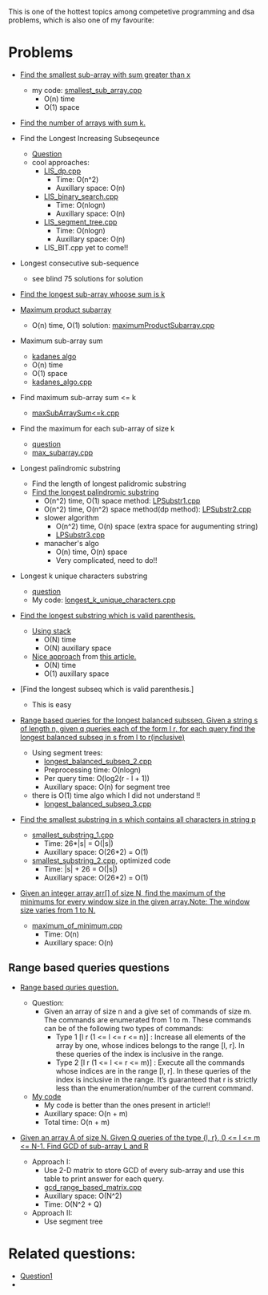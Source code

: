 This is one of the hottest topics among competetive programming and dsa problems, which is also one of my favourite:

# Problems

- [Find the smallest sub-array with sum greater than x](https://www.geeksforgeeks.org/problems/smallest-subarray-with-sum-greater-than-x5651/1)
  - my code: [smallest_sub_array.cpp](smallest_sub_array.cpp)
    - O(n) time
    - O(1) space

- [Find the number of arrays with sum k.](https://leetcode.com/problems/subarray-sum-equals-k/description/)


- Find the Longest Increasing Subseqeunce
  - [Question](https://leetcode.com/problems/longest-increasing-subsequence/solutions/1326308/c-python-dp-binary-search-bit-segment-tree-solutions-picture-explain-o-nlogn/)
  - cool approaches:
    - [LIS_dp.cpp](LIS_dp.cpp)
      - Time: O(n^2)
      - Auxillary space: O(n)
    - [LIS_binary_search.cpp](LIS_binary_search.cpp)  
      - Time: O(nlogn)
      - Auxillary space: O(n)
    - [LIS_segment_tree.cpp](LIS_segment_tree.cpp)
      - Time: O(nlogn)
      - Auxillary space: O(n)
    - LIS_BIT.cpp yet to come!!

- Longest consecutive sub-sequence
  - see blind 75 solutions for solution

- [Find the longest sub-array whoose sum is k](https://www.geeksforgeeks.org/problems/longest-sub-array-with-sum-k0809/1)

- [Maximum product subarray](https://www.geeksforgeeks.org/problems/maximum-product-subarray3604/1)
  - O(n) time, O(1) solution: [maximumProductSubarray.cpp](maximumProductSubarray.cpp) 

- Maximum sub-array sum
  - [kadanes algo](https://www.geeksforgeeks.org/problems/kadanes-algorithm-1587115620/1)
  - O(n) time
  - O(1) space
  - [kadanes_algo.cpp](kadanes_algo.cpp)

- Find maximum sub-array sum <= k
  - [maxSubArraySum<=k.cpp](maxSubArraySum<=k.cpp)

- Find the maximum for each sub-array of size k
  - [question](https://www.geeksforgeeks.org/problems/maximum-of-all-subarrays-of-size-k3101/1)
  - [max_subarray.cpp](max_subarray.cpp)

- Longest palindromic substring
  - Find the length of longest palidromic substring
  - [Find the longest palindromic substring](https://www.geeksforgeeks.org/problems/longest-palindrome-in-a-string3411/1)
    - O(n^2) time, O(1) space method: [LPSubstr1.cpp](LPSubstr1.cpp)
    - O(n^2) time, O(n^2) space method(dp method): [LPSubstr2.cpp](LPSubstr2.cpp)
    - slower algorithm 
      - O(n^2) time, O(n) space (extra space for augumenting string)
      - [LPSubstr3.cpp](LPSubstr3.cpp)
    - manacher's algo 
      - O(n) time, O(n) space
      - Very complicated, need to do!!

- Longest k unique characters substring
  - [question](https://www.geeksforgeeks.org/problems/longest-k-unique-characters-substring0853/1)
  - My code: [longest_k_unique_characters.cpp](longest_k_unique_characters.cpp)

- [Find the longest substring which is valid parenthesis.](https://www.geeksforgeeks.org/problems/longest-valid-parentheses5657/1)
  - [Using stack](longest_valid_parenthesis_substring.cpp)
    - O(N) time
    - O(N) auxillary space
  - [Nice approach](longest_valid_parenthesis_substring_optimized.cpp) from [this article.](https://www.geeksforgeeks.org/length-of-the-longest-valid-substring/)
    - O(N) time
    - O(1) auxillary space

- [Find the longest subseq which is valid parenthesis.]
  - This is easy

- [Range based queries for the longest balanced subsseq. Given a string s of length n, given q queries each of the form l r, for each query find the longest balanced subseq in s from l to r(inclusive)](https://www.geeksforgeeks.org/range-queries-longest-correct-bracket-subsequence-set-2/)
  - Using segment trees: 
    - [longest_balanced_subseq_2.cpp](longest_balanced_subseq_2.cpp)
    - Preprocessing time: O(nlogn)
    - Per query time: O(log2(r - l + 1))
    - Auxillary space: O(n) for segment tree 
  - there is O(1) time algo which I did not understand !!
    - [longest_balanced_subseq_3.cpp](longest_balanced_subseq_3.cpp)
  
- [Find the smallest substring in s which contains all characters in string p](https://www.geeksforgeeks.org/problems/smallest-window-in-a-string-containing-all-the-characters-of-another-string-1587115621/1)
  - [smallest_substring_1.cpp](smallest_substring_1.cpp)
    - Time: 26*|s| = O(|s|)
    - Auxillary space: O(26*2) = O(1)
  - [smallest_substring_2.cpp](smallest_substring_2.cpp), optimized code
    - Time: |s| + 26 = O(|s|)
    - Auxillary space: O(26*2) = O(1)

- [Given an integer array arr[] of size N, find the maximum of the minimums for every window size in the given array.Note: The window size varies from 1 to N.](https://www.geeksforgeeks.org/problems/maximum-of-minimum-for-every-window-size3453/1)
  - [maximum_of_minimum.cpp](maximum_of_minimum.cpp)
    - Time: O(n)
    - Auxillary space: O(n)


## Range based queries questions
- [Range based quries question.](https://www.geeksforgeeks.org/array-range-queries-range-queries/)
    - Question:
        - Given an array of size n and a give set of commands of size m. The commands are enumerated from 1 to m. These commands can be of the following two types of commands: 
            - Type 1 [l r (1 <= l <= r <= n)] : Increase all elements of the array by one, whose indices belongs to the range [l, r]. In these queries of the index is inclusive in the range.
            - Type 2 [l r (1 <= l <= r <= m)] : Execute all the commands whose indices are in the range [l, r]. In these queries of the index is inclusive in the range. It’s guaranteed that r is strictly less than the enumeration/number of the current command.
    - [My code](arrays_with_range.cpp)
        - My code is better than the ones present in article!!
        - Auxillary space: O(n + m)
        - Total time: O(n + m)


- [Given an array A of size N. Given Q queries of the type {l, r}, 0 <= l <= m <= N-1. Find GCD of sub-array L and R](https://www.geeksforgeeks.org/gcds-of-a-given-index-ranges-in-an-array/)  
    - Approach I:
        - Use 2-D matrix to store GCD of every sub-array and use this table to print answer for each query.
        - [gcd_range_based_matrix.cpp](gcd_range_based_matrix.cpp)
        - Auxillary space: O(N^2)
        - Time: O(N^2 + Q)
    - Approach II:
        - Use segment tree

# Related questions:
- [Question1](https://leetcode.com/problems/max-sum-of-rectangle-no-larger-than-k/description/)
- 